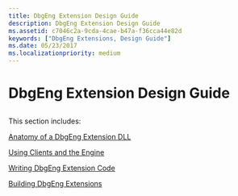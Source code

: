 ```yaml
---
title: DbgEng Extension Design Guide
description: DbgEng Extension Design Guide
ms.assetid: c7046c2a-9cda-4cae-b47a-f36cca44e82d
keywords: ["DbgEng Extensions, Design Guide"]
ms.date: 05/23/2017
ms.localizationpriority: medium
---
```


# DbgEng Extension Design Guide


## <span id="ddk_dbgeng_extension_design_guide_dbx"></span><span id="DDK_DBGENG_EXTENSION_DESIGN_GUIDE_DBX"></span>


This section includes:

[Anatomy of a DbgEng Extension DLL](anatomy-of-a-dbgeng-extension-dll.md)

[Using Clients and the Engine](using-clients-and-the-engine.md)

[Writing DbgEng Extension Code](writing-dbgeng-extension-code.md)

[Building DbgEng Extensions](building-dbgeng-extensions.md)

 

 





